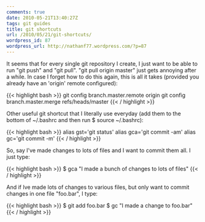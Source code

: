 ```yaml
---
comments: true
date: 2010-05-21T13:40:27Z
tags: git guides
title: git shortcuts
url: /2010/05/21/git-shortcuts/
wordpress_id: 87
wordpress_url: http://nathanf77.wordpress.com/?p=87
---
```


It seems that for every single git repository I create,
I just want to be able to run "git push" and "git pull".
"git pull origin master" just gets annoying after a while.
In case I forget how to do this again, this is all it takes (provided you already have an 'origin' remote configured):

{{< highlight bash >}}
git config branch.master.remote origin
git config branch.master.merge refs/heads/master
{{< / highlight >}}

Other useful git shortcut that I literally use everyday
(add them to the bottom of ~/.bashrc and then run $ source ~/.bashrc):

{{< highlight bash >}}
alias gst='git status'
alias gca='git commit -am'
alias gc='git commit -m'
{{< / highlight >}}

So, say I've made changes to lots of files and I want to commit them all. I just type:

{{< highlight bash >}}
$ gca "I made a bunch of changes to lots of files"
{{< / highlight >}}

And if Ive made lots of changes to various files, but only want to commit changes in one file "foo.bar", I type:

{{< highlight bash >}}
$ git add foo.bar
$ gc "I made a change to foo.bar"
{{< / highlight >}}


